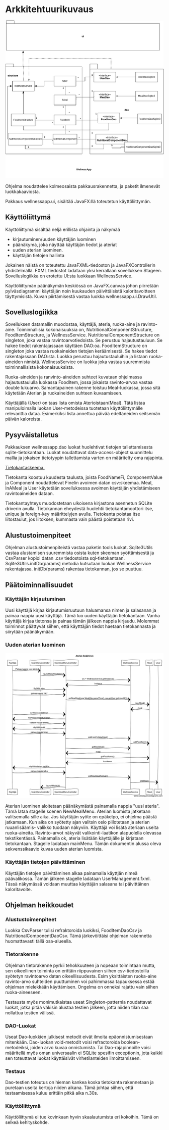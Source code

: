 # Arkkitehtuurikuvaus

![Luokkakaavio](https://raw.githubusercontent.com/ViliLipo/otm-harjoitustyo/master/dokumentaatio/class_diagram.png)


Ohjelma noudattelee kolmeosaista pakkausrakennetta, ja paketit ilmenevät
luokkakaaviosta.

Pakkaus wellnessapp.ui, sisältää JavaFX:llä toteutetun käyttöliittymän.

## Käyttöliittymä
Käyttöliittymä sisältää neljä erillista ohjainta ja näkymää
- kirjautuminen/uuden käyttäjän luominen
- päänäkymä, joka näyttää käyttäjän tiedot ja ateriat
- uuden aterian luominen.
- käyttäjän tietojen hallinta

Jokainen näistä on toteutettu JavaFXML-tiedoston ja JavaFXControllerin
yhdistelmällä. FXML tiedostot ladataan yksi kerrallaan sovelluksen Stageen.
Sovelluslogiikka on erotettu UI:sta luokkaan WellnessService.

Käyttöliittymän päänäkymän keskiössä on JavaFX.canvas johon piirretään
pylväsdiagrammi käyttäjän noin kuukauden päivittäisistä kaloritavoitteen
täyttymisistä. Kuvan piirtämisestä vastaa luokka wellnessapp.ui.DrawUtil.


## Sovelluslogiikka
Sovelluksen datamallin muodostaa, käyttäjä, ateria, ruoka-aine ja ravinto-aine.
Toiminnallisia kokonaisuuksia on, NutritionalComponentStructure,
FoodItemStructure, ja WellnessService. NutritionalComponentStructure
on singleton, joka vastaa ravintoarvotiedoista. Se perustuu
hajautustauluun. Se hakee tiedot rakentajassaan käyttäen DAO:oa.
FoodItemStructure on singleton joka vastaa ruokaineiden tietojen keräämisestä.
Se hakee tiedot rakentajassaan DAO:sta. Luokka perustuu hajautustauluihin ja
listaan ruoka-aineiden nimistä. WellnessService on luokka joka vastaa
suuremmista toiminnallisista kokonaisuuksista.

Ruoka-aineiden ja ranvinto-aineiden suhteet kuvataan ohjelmassa hajautustaululla
luokassa FoodItem, jossa jokaista ravinto-arvoa vastaa double lukuarvo.
Samantapainen rakenne toistuu Meal-luokassa, jossa sitä käytetään
Aterian ja ruokaineiden suhteen kuvaamiseen.

Käyttäjällä (User) on taas lista omista Aterioistaan(Meal). Tätä listaa
manipuloimalla luokan User-metodeissa tuotetaan käyttöliittymälle relevanttia
dataa. Esimerkiksi lista annettua päivää edeltäneiden seitsemän päivän kaloreista.

## Pysyväistalletus

Pakkauksen wellnessapp.dao luokat huolehtivat tietojen tallettamisesta
sqlite-tietokantaan. Luokat noudattavat data-access-object suunnittelu mallia
ja jokaisen tietotyypin tallettamista varten on määritelty oma rajapinta.

[Tietokantaskeema.](https://github.com/ViliLipo/otm-harjoitustyo/blob/master/wellnessapp/src/main/resources/sqlite/dataBaseSchema.sql)

Tietokanta koostuu kuudesta taulusta, joista FoodNameFi, ComponentValue ja
Component noudattelevat Finelin avoimen datan csv:skeemaa.
Meal, InAMeal ja User käytetään sovelluksessa avoimen käyttäjän yhdistämiseen
ravintoaineiden dataan.

Tietokantayhteys muodostetaan ulkoisena kirjastona asennetun SQLite driverin
avulla. Tietokannan eheydestä huolehtii tietokantamoottori itse, unique
ja foreign-key määrittelyjen avulla. Tietokanta poistaa itse liitostaulut, jos
liitoksen, kummasta vain päästä poistetaan rivi.

## Alustustoimenpiteet
Ohjelman alustustoimenpiteistä vastaa paketin tools luokat. Sqlite3Utils vastaa
alustamisen suuremmista osista kuten skeeman syöttämisestä ja CsvParser kopioi
datan .csv tiedostoista sql-tietokantaan. Sqlite3Utils.initDb(params) metodia kutsutaan
luokan WellnessService rakentajassa. initDb(params) rakentaa tietokannan, jos
se puuttuu.


## Päätoiminnallisuudet

### Käyttäjän kirjautuminen
Uusi käyttäjä kirjaa kirjautumisruutuun haluamansa nimen ja salasanan ja painaa
nappia uusi käyttäjä. Tämä luo uuden käyttäjän tietokantaan.
Vanha käyttäjä kirjaa tietonsa ja painaa tämän jälkeen nappia kirjaudu.
Molemmat toiminnot päättyvät siihen, että käytttäjän tiedot haetaan tietokannasta
ja siirytään päänäkymään.

### Uuden aterian luominen

![Sekvenssi kaavio uuden ruuan lisäämisestä](https://raw.githubusercontent.com/ViliLipo/otm-harjoitustyo/master/dokumentaatio/sequence_newMeal.png)


Aterian luominen aloitetaan päänäkymästä painamalla nappia "uusi ateria".
Tämä lataa stagelle scenen NewMealMenu. Aterian luomista jatketaan valitsemalla
sille aika. Jos käyttäjän syöte on epäkelpo, ei ohjelma päästä jatkamaan.
Kun aika on syötetty ajan valitsin osio piilotetaan ja aterian ruuanlisäämis-
valikko tuodaan näkyviin. Käyttäjä voi lisätä ateriaan useita ruoka-aineita.
Ravinto-arvot näkyvät valikointi-laatikon alapuolella olevassa tekstikentässä.
Painamalla ok, ateria lisätään käyttäjälle ja kirjataan tietokantaan. Stagelle
ladataan mainMenu. Tämän dokumentin alussa oleva sekvenssikaavio kuvaa
uuden aterian luomista.

### Käyttäjän tietojen päivittäminen
Käyttäjän tietojen päivittäminen alkaa painamalla käyttjän nimeä päävalikossa.
Tämän jälkeen stagelle ladataan UserManagement.fxml. Tässä näkymässä
voidaan muuttaa käyttäjän salasana tai päivittäinen kaloritavoite.

## Ohjelman heikkoudet

### Alustustoimenpiteet
Luokka CsvParser tulisi refraktoroida luokiksi, FoodItemDaoCsv ja NutritionalComponentDaoCsv.
Tämä järkevöittäisi ohjelman rakennetta huomattavasti tällä osa-alueella.

### Tietorakenne
Ohjelman tietorakenne pyrkii tehokkuuteen ja nopeaan toimintaan mutta, sen
oikeellinen toiminta on erittäin riippuvainen siihen csv-tiedostoilla syötetyn
ravintoarvo datan oikeellisuudesta. Esim yksittäisten ruoka-aine ravinto-arvo
suhteiden puuttuminen voi pahimmassa tapauksessa estää ohjelman mielekkään
käyttämisen. Ongelma on onneksi rajattu vain siihen ruoka-aineeseen.

Testausta myös monimutkaistaa useat Singleton-patternia noudattavat luokat,
jotka pitää väkisin alustaa testien jälkeen, jotta niiden tilan saa nollattua
testien välissä.

### DAO-Luokat
Useat Dao-luokkien julkisest metodit eivät ilmoita epäonnistumisestaan mitenkään.
Dao-luokan void-metodit voisi refractoroida boolean-metodeiksi, joiden
arvo kuvaa onnistumista. Tai Dao-rajapinnoille voisi määritellä myös oman universaalin
ei SQLite spesifin exceptionin, jota kaikki sen toteuttavat luokat käyttäisivät
virhetilanteiden ilmoittamiseen.

### Testaus
Dao-testien toteutus on hieman kankea koska tietokanta rakennetaan ja puretaan
useita kertoja niiden aikana. Tämä johtaa siihen, että testaamisessa
kuluu erittäin pitkä aika n.30s.
### Käyttöliittymä
Käyttöliittymä ei tue kovinkaan hyvin skaalautumista eri kokoihin. Tämä on
selkeä kehityskohde.
